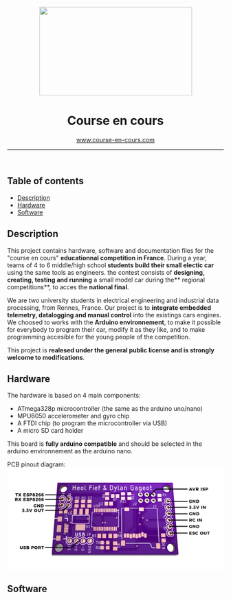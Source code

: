 <p align="center">
  <a href="http://www.course-en-cours.com/">
    <img src="http://www.course-en-cours.com/media/uploads/documents_utils/CeC-logo2017.png" alt="" width=355 height=206>
  </a>

  <h1 align="center">Course en cours</h1>

  <p align="center">
    <a href="http://www.course-en-cours.com/">www.course-en-cours.com</a>
  </p>
</p>
<HR>
<br>

## Table of contents

- [Description](#Description)
- [Hardware](#Hardware)
- [Software](#Software)


## Description

This project contains hardware, software and documentation files for the "course en cours" **educationnal competition in France**.
During a year, teams of 4 to 6 middle/high school **students build their small electic car** using the same tools as engineers. the contest consists of **designing, creating, testing and running** a small model car during the** regional competitions**, to acces the **national final**.

We are two university students in electrical engineering and industrial data processing, from Rennes, France.
Our project is to **integrate embedded telemetry, datalogging and manual control** into the existings cars engines.
We choosed to works with the **Arduino environnement**, to make it possible for everybody to program their car, modify it as they like, and to make programming accesible for the young people of the competition.

This project is **realesed under the general public license and is strongly welcome to modifications**.

## Hardware

The hardware is based on 4 main components:
- ATmega328p microcontroller (the same as the arduino uno/nano)
- MPU6050 accelerometer and gyro chip
- A FTDI chip (to program the microcontroller via USB)
- A micro SD card holder

This board is **fully arduino compatible** and should be selected in the arduino environnement as the arduino nano.

PCB pinout diagram:
![PCB pinout](https://github.com/heolfief/Course-en-Cours/blob/master/Documentation/files/PCB_pinout.jpg)

## Software
